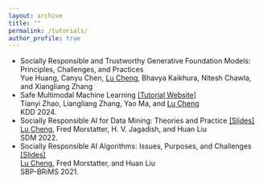 ```yaml
---
layout: archive
title: ""
permalink: /tutorials/
author_profile: true
--- 
```

*   Socially Responsible and Trustworthy Generative Foundation Models: Principles, Challenges, and Practices                                       
    Yue Huang, Canyu Chen, <u>Lu Cheng</u>, Bhavya Kaikhura, Nitesh Chawla, and Xiangliang Zhang
*   Safe Multimodal Machine Learning [[Tutorial Website]](https://sites.google.com/view/kdd-tutorial/safe-multi-modal)              
    Tianyi Zhao, Liangliang Zhang, Yao Ma, and <u>Lu Cheng</u>             
    KDD 2024.
*   Socially Responsible AI for Data Mining: Theories and Practice [[Slides]](https://docs.google.com/presentation/d/1aOY4Z_7FYDIQxXmFOiuUhuIbnBxQApcB-lreZjjlZK8/edit?usp=sharing)  
    <u>Lu Cheng</u>, Fred Morstatter, H. V. Jagadish, and Huan Liu  
    SDM 2022.
*   Socially Responsible AI Algorithms: Issues, Purposes, and Challenges [[Slides]](https://drive.google.com/file/d/1tivtWRcKcPk4XWutVwC0uU-bAeq2V-b9/view?usp=sharing)  
    <u>Lu Cheng</u>, Fred Morstatter, and Huan Liu  
    SBP-BRiMS 2021.
